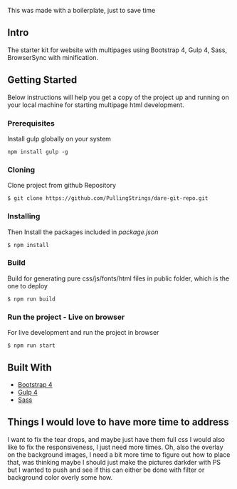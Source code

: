 This was made with a boilerplate, just to save time

## Intro

The starter kit for website with multipages using Bootstrap 4, Gulp 4, Sass, BrowserSync with minification.

## Getting Started

Below instructions will help you get a copy of the project up and running on your local machine for starting multipage html development.

### Prerequisites

Install gulp globally on your system

```
npm install gulp -g
```

### Cloning

Clone project from github Repository

```
$ git clone https://github.com/PullingStrings/dare-git-repo.git
```

### Installing

Then Install the packages included in *package.json*

```
$ npm install
```

### Build

Build for generating pure css/js/fonts/html files in public folder, which is the one to deploy

```
$ npm run build
```

### Run the project - Live on browser

For live development and run the project in browser

```
$ npm run start
```

## Built With

* [Bootstrap 4](https://getbootstrap.com/)
* [Gulp 4](https://gulpjs.com/)
* [Sass](https://sass-lang.com/)

## Things I would love to have more time to address

I want to fix the tear drops, and maybe just have them full css
I would also like to fix the responsiveness, I just need more times.
Oh, also the overlay on the background images, I need a bit more time to figure out how to place that, was thinking maybe I should just make the pictures darkder with PS but I wanted to push and see if this can either be done with filter or background color overly some how.
